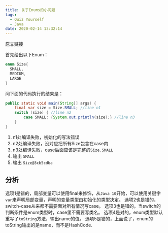 ```yaml
---
title: 关于Enums的小问题
tags:
  - Quiz Yourself
  - Java
date: 2020-02-14 13:32:14
---
```


[原文链接](https://blogs.oracle.com/javamagazine/quiz-yourself-understanding-enums-advanced)

首先给出以下Enum：
```Java
enum Size{
  SMALL,
  MEDIUM,
  LARGE
}
```

问下面的代码执行的结果是：
```Java
public static void main(String[] args) {
    final var size = Size.SMALL; //line n1
    switch (size) { //line n2
        case SMALL: {System.out.println(size);} //line n3
    }
}
```

1. n1处编译失败，初始化的写法错误
2. n2处编译失败，没对应把所有Size包含在case内
3. n3处编译失败，case后面应该是完整的`Size.SMALL`
4. 输出 `SMALL`
5. 输出 `Size@3cb5cdba`

## 分析

选项1是错的，局部变量可以使用final来修饰，从`Java 10`开始，可以使用关键字`var`来声明局部变量，声明的变量类型由初始化的类型决定。
选项2也是错的，switch-case从来都不需要面对所有情况写case。
选项3也是错的，当switch的判断条件是enum类型时，case里不需要写类名。
选项4是对的，enum类型默认重写了`toString`方法，输出name的值。
选项5是错的，上面说了，enum的toString输出的是name，而不是HashCode.

